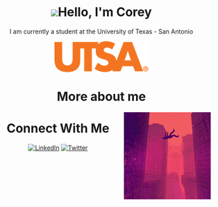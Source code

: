 <h1 align="center"> <img src="https://media.giphy.com/media/hvRJCLFzcasrR4ia7z/giphy.gif" width="25px">Hello, I'm Corey  </h1>

<p align="center"> 
I am currently a student at the University of Texas - San Antonio  
</p>
 
<p align="center"> 
<img alt="UTSA" src="images/1200px-UTSA_Logo.svg.png" align="center"/>    
</p>

<h1 align="center"> More about me  </h1>
<img alt="Computer" src="images/200.gif" align="right"/>



<h1 align="center"> Connect With Me  </h1>

<p align="center"> 
<a href="https://www.linkedin.com/in/corey-burton-70069920a/"><img alt="LinkedIn" src="https://img.shields.io/badge/LinkedIn-0077B5?style=for-the-badge&logo=linkedin&logoColor=white/"></a>
<a href="https://twitter.com/EchoesOfDreams_"><img alt="Twitter" src="https://img.shields.io/badge/Twitter-0077B5?style=for-the-badge&logo=Twitter&logoColor=white/"></a>
 
 


<!---
CoreyCBurton/CoreyCBurton is a ✨ special ✨ repository because its `README.md` (this file) appears on your GitHub profile.
You can click the Preview link to take a look at your changes.
--->

